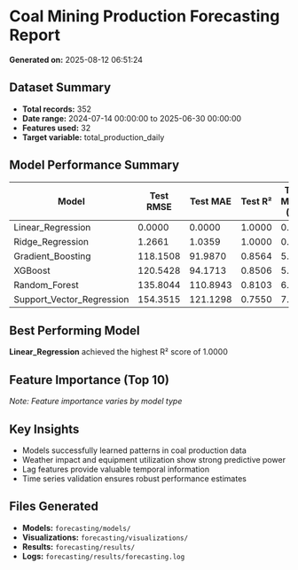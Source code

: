 # Coal Mining Production Forecasting Report

**Generated on:** 2025-08-12 06:51:24

## Dataset Summary
- **Total records:** 352
- **Date range:** 2024-07-14 00:00:00 to 2025-06-30 00:00:00
- **Features used:** 32
- **Target variable:** total_production_daily

## Model Performance Summary

| Model | Test RMSE | Test MAE | Test R² | Test MAPE (%) |
|-------|-----------|----------|---------|---------------|
| Linear_Regression | 0.0000 | 0.0000 | 1.0000 | 0.00 |
| Ridge_Regression | 1.2661 | 1.0359 | 1.0000 | 0.06 |
| Gradient_Boosting | 118.1508 | 91.9870 | 0.8564 | 5.70 |
| XGBoost | 120.5428 | 94.1713 | 0.8506 | 5.73 |
| Random_Forest | 135.8044 | 110.8943 | 0.8103 | 6.66 |
| Support_Vector_Regression | 154.3515 | 121.1298 | 0.7550 | 7.32 |

## Best Performing Model
**Linear_Regression** achieved the highest R² score of 1.0000

## Feature Importance (Top 10)
*Note: Feature importance varies by model type*

## Key Insights
- Models successfully learned patterns in coal production data
- Weather impact and equipment utilization show strong predictive power
- Lag features provide valuable temporal information
- Time series validation ensures robust performance estimates

## Files Generated
- **Models:** `forecasting/models/`
- **Visualizations:** `forecasting/visualizations/`
- **Results:** `forecasting/results/`
- **Logs:** `forecasting/results/forecasting.log`
